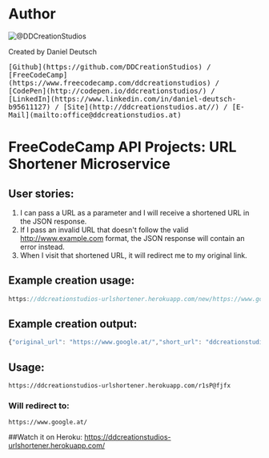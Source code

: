 # Author
![@DDCreationStudios](https://media.licdn.com/mpr/mpr/shrinknp_400_400/AAEAAQAAAAAAAAcwAAAAJDg1MDE4YWFjLTIwN2EtNDJhZC1hNGE2LTY4NjRmZGM2ZmQ2ZA.jpg)

Created by Daniel Deutsch

<kbd>
[Github](https://github.com/DDCreationStudios) / [FreeCodeCamp](https://www.freecodecamp.com/ddcreationstudios) / [CodePen](http://codepen.io/ddcreationstudios/) / [LinkedIn](https://www.linkedin.com/in/daniel-deutsch-b95611127) / [Site](http://ddcreationstudios.at//) / [E-Mail](mailto:office@ddcreationstudios.at)
</kbd>

# FreeCodeCamp API Projects: URL Shortener Microservice
## User stories:
1. I can pass a URL as a parameter and I will receive a shortened URL in the JSON response.
2. If I pass an invalid URL that doesn't follow the valid http://www.example.com format, the JSON response will contain an error instead.
3. When I visit that shortened URL, it will redirect me to my original link.

## Example creation usage:

```js
https://ddcreationstudios-urlshortener.herokuapp.com/new/https://www.google.at/
```

## Example creation output:

```js
{"original_url": "https://www.google.at/","short_url": "ddcreationstudios-urlshortener.herokuapp.com/r1sP@fjfx"}

```

## Usage:

```
https://ddcreationstudios-urlshortener.herokuapp.com/r1sP@fjfx

```

### Will redirect to:

```
https://www.google.at/
```

##Watch it on Heroku:
https://ddcreationstudios-urlshortener.herokuapp.com/

